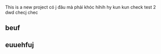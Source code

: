 This is a new project
có j đâu mà phải khóc
hihih hy kun kun check
test 2 dwd checj  chec

## beuf
## euuehfuj

